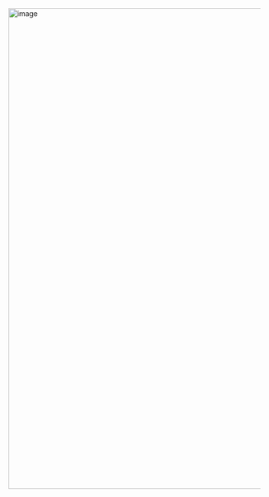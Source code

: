 <img width="1918" height="958" alt="image" src="https://github.com/user-attachments/assets/77c55554-2e3d-4685-a798-065d8d4dc658" />
